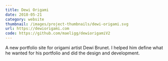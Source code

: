 ```yaml
---
title: Dewi Origami
date: 2018-05-21
category: website
thumbnail: /images/project-thumbnails/dewi-origami.svg
url: https://dewiorigami.com
code: https://github.com/maeligg/dewiorigamiV2
---
```


A new portfolio site for origami artist Dewi Brunet. I helped him define what he wanted for his portfolio and did the design and development.